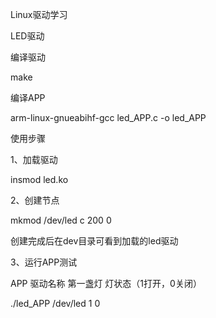 Linux驱动学习

LED驱动

编译驱动

make

编译APP

arm-linux-gnueabihf-gcc led_APP.c -o led_APP

使用步骤

1、加载驱动

insmod led.ko

2、创建节点

mkmod /dev/led c 200 0

创建完成后在dev目录可看到加载的led驱动

3、运行APP测试

APP       驱动名称   第一盏灯  灯状态（1打开，0关闭）

./led_APP /dev/led 1 0



